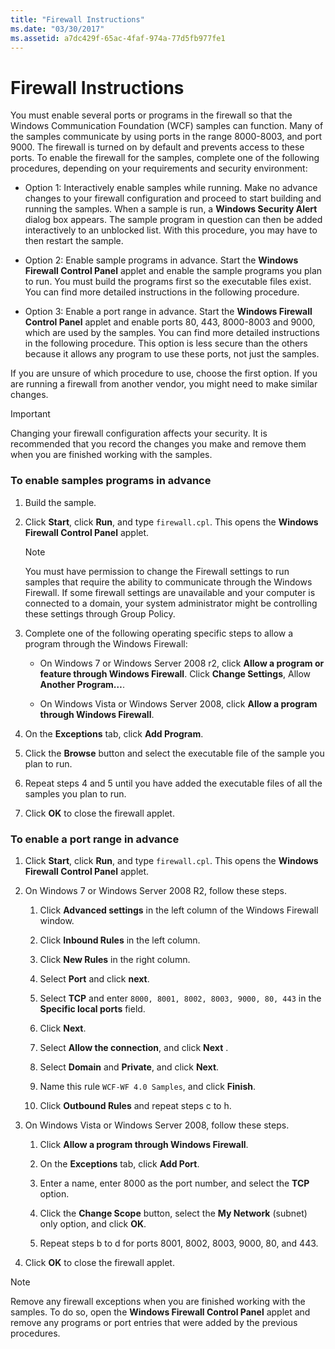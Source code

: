 ```yaml
---
title: "Firewall Instructions"
ms.date: "03/30/2017"
ms.assetid: a7dc429f-65ac-4faf-974a-77d5fb977fe1
---
```

# Firewall Instructions
You must enable several ports or programs in the firewall so that the Windows Communication Foundation (WCF) samples can function. Many of the samples communicate by using ports in the range 8000-8003, and port 9000. The firewall is turned on by default and prevents access to these ports. To enable the firewall for the samples, complete one of the following procedures, depending on your requirements and security environment:  
  
- Option 1: Interactively enable samples while running. Make no advance changes to your firewall configuration and proceed to start building and running the samples. When a sample is run, a **Windows Security Alert** dialog box appears. The sample program in question can then be added interactively to an unblocked list. With this procedure, you may have to then restart the sample.  
  
- Option 2: Enable sample programs in advance. Start the **Windows Firewall Control Panel** applet and enable the sample programs you plan to run. You must build the programs first so the executable files exist. You can find more detailed instructions in the following procedure.  
  
- Option 3: Enable a port range in advance. Start the **Windows Firewall** **Control Panel** applet and enable ports 80, 443, 8000-8003 and 9000, which are used by the samples. You can find more detailed instructions in the following procedure. This option is less secure than the others because it allows any program to use these ports, not just the samples.  
  
 If you are unsure of which procedure to use, choose the first option. If you are running a firewall from another vendor, you might need to make similar changes.  
  
> [!IMPORTANT]
> Changing your firewall configuration affects your security. It is recommended that you record the changes you make and remove them when you are finished working with the samples.  
  
### To enable samples programs in advance  
  
1. Build the sample.  
  
2. Click **Start**, click **Run**, and type `firewall.cpl`. This opens the **Windows Firewall Control Panel** applet.  
  
    > [!NOTE]
    > You must have permission to change the Firewall settings to run samples that require the ability to communicate through the Windows Firewall. If some firewall settings are unavailable and your computer is connected to a domain, your system administrator might be controlling these settings through Group Policy.  
  
3. Complete one of the following operating specific steps to allow a program through the Windows Firewall:  
  
    - On Windows 7 or Windows Server 2008 r2, click **Allow a program or feature through Windows Firewall**. Click **Change Settings**, Allow **Another Program…**.  
  
    - On Windows Vista or Windows Server 2008, click **Allow a program through Windows Firewall**.  
  
4. On the **Exceptions** tab, click **Add Program**.  
  
5. Click the **Browse** button and select the executable file of the sample you plan to run.  
  
6. Repeat steps 4 and 5 until you have added the executable files of all the samples you plan to run.  
  
7. Click **OK** to close the firewall applet.  
  
### To enable a port range in advance  
  
1. Click **Start**, click **Run**, and type `firewall.cpl`. This opens the **Windows Firewall Control Panel** applet.  
  
2. On Windows 7 or Windows Server 2008 R2, follow these steps.  
  
    1. Click **Advanced settings** in the left column of the Windows Firewall window.  
  
    2. Click **Inbound Rules** in the left column.  
  
    3. Click **New Rules** in the right column.  
  
    4. Select **Port** and click **next**.  
  
    5. Select **TCP** and enter `8000, 8001, 8002, 8003, 9000, 80, 443` in the **Specific local ports** field.  
  
    6. Click **Next**.  
  
    7. Select **Allow the connection**, and click **Next** .  
  
    8. Select **Domain** and **Private**, and click **Next**.  
  
    9. Name this rule `WCF-WF 4.0 Samples`, and click **Finish**.  
  
    10. Click **Outbound Rules** and repeat steps c to h.  
  
3. On Windows Vista or Windows Server 2008, follow these steps.  
  
    1. Click **Allow a program through Windows Firewall**.  
  
    2. On the **Exceptions** tab, click **Add Port**.  
  
    3. Enter a name, enter 8000 as the port number, and select the **TCP** option.  
  
    4. Click the **Change Scope** button, select the **My Network** (subnet) only option, and click **OK**.  
  
    5. Repeat steps b to d for ports 8001, 8002, 8003, 9000, 80, and 443.  
  
4. Click **OK** to close the firewall applet.  
  
> [!NOTE]
> Remove any firewall exceptions when you are finished working with the samples. To do so, open the **Windows Firewall Control Panel** applet and remove any programs or port entries that were added by the previous procedures.
